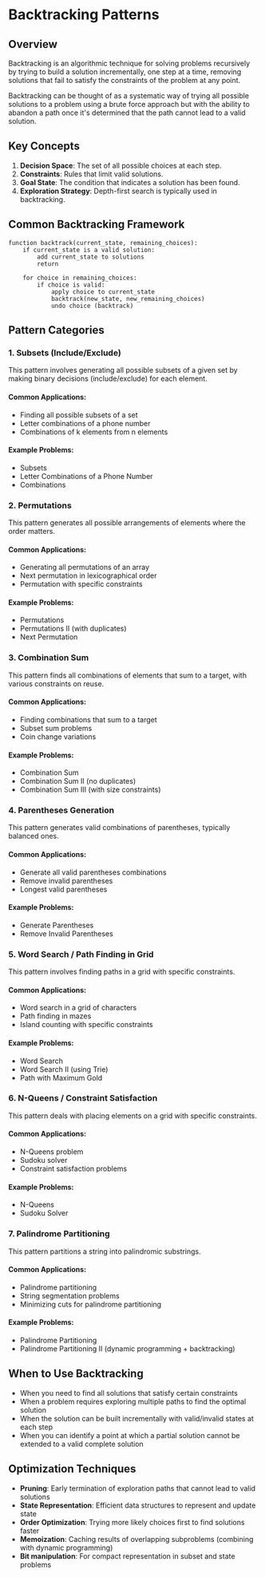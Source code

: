 # Backtracking Patterns

## Overview

Backtracking is an algorithmic technique for solving problems recursively by trying to build a solution incrementally, one step at a time, removing solutions that fail to satisfy the constraints of the problem at any point.

Backtracking can be thought of as a systematic way of trying all possible solutions to a problem using a brute force approach but with the ability to abandon a path once it's determined that the path cannot lead to a valid solution.

## Key Concepts

1. **Decision Space**: The set of all possible choices at each step.
2. **Constraints**: Rules that limit valid solutions.
3. **Goal State**: The condition that indicates a solution has been found.
4. **Exploration Strategy**: Depth-first search is typically used in backtracking.

## Common Backtracking Framework

```
function backtrack(current_state, remaining_choices):
    if current_state is a valid solution:
        add current_state to solutions
        return
    
    for choice in remaining_choices:
        if choice is valid:
            apply choice to current_state
            backtrack(new_state, new_remaining_choices)
            undo choice (backtrack)
```

## Pattern Categories

### 1. Subsets (Include/Exclude)

This pattern involves generating all possible subsets of a given set by making binary decisions (include/exclude) for each element.

#### Common Applications:
- Finding all possible subsets of a set
- Letter combinations of a phone number
- Combinations of k elements from n elements

#### Example Problems:
- Subsets
- Letter Combinations of a Phone Number
- Combinations

### 2. Permutations

This pattern generates all possible arrangements of elements where the order matters.

#### Common Applications:
- Generating all permutations of an array
- Next permutation in lexicographical order
- Permutation with specific constraints

#### Example Problems:
- Permutations
- Permutations II (with duplicates)
- Next Permutation

### 3. Combination Sum

This pattern finds all combinations of elements that sum to a target, with various constraints on reuse.

#### Common Applications:
- Finding combinations that sum to a target
- Subset sum problems
- Coin change variations

#### Example Problems:
- Combination Sum
- Combination Sum II (no duplicates)
- Combination Sum III (with size constraints)

### 4. Parentheses Generation

This pattern generates valid combinations of parentheses, typically balanced ones.

#### Common Applications:
- Generate all valid parentheses combinations
- Remove invalid parentheses
- Longest valid parentheses

#### Example Problems:
- Generate Parentheses
- Remove Invalid Parentheses

### 5. Word Search / Path Finding in Grid

This pattern involves finding paths in a grid with specific constraints.

#### Common Applications:
- Word search in a grid of characters
- Path finding in mazes
- Island counting with specific constraints

#### Example Problems:
- Word Search
- Word Search II (using Trie)
- Path with Maximum Gold

### 6. N-Queens / Constraint Satisfaction

This pattern deals with placing elements on a grid with specific constraints.

#### Common Applications:
- N-Queens problem
- Sudoku solver
- Constraint satisfaction problems

#### Example Problems:
- N-Queens
- Sudoku Solver

### 7. Palindrome Partitioning

This pattern partitions a string into palindromic substrings.

#### Common Applications:
- Palindrome partitioning
- String segmentation problems
- Minimizing cuts for palindrome partitioning

#### Example Problems:
- Palindrome Partitioning
- Palindrome Partitioning II (dynamic programming + backtracking)

## When to Use Backtracking

- When you need to find all solutions that satisfy certain constraints
- When a problem requires exploring multiple paths to find the optimal solution
- When the solution can be built incrementally with valid/invalid states at each step
- When you can identify a point at which a partial solution cannot be extended to a valid complete solution

## Optimization Techniques

- **Pruning**: Early termination of exploration paths that cannot lead to valid solutions
- **State Representation**: Efficient data structures to represent and update state
- **Order Optimization**: Trying more likely choices first to find solutions faster
- **Memoization**: Caching results of overlapping subproblems (combining with dynamic programming)
- **Bit manipulation**: For compact representation in subset and state problems
